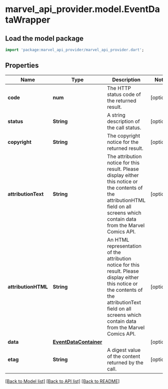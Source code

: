 # marvel_api_provider.model.EventDataWrapper

## Load the model package
```dart
import 'package:marvel_api_provider/marvel_api_provider.dart';
```

## Properties
Name | Type | Description | Notes
------------ | ------------- | ------------- | -------------
**code** | **num** | The HTTP status code of the returned result. | [optional] 
**status** | **String** | A string description of the call status. | [optional] 
**copyright** | **String** | The copyright notice for the returned result. | [optional] 
**attributionText** | **String** | The attribution notice for this result.  Please display either this notice or the contents of the attributionHTML field on all screens which contain data from the Marvel Comics API. | [optional] 
**attributionHTML** | **String** | An HTML representation of the attribution notice for this result.  Please display either this notice or the contents of the attributionText field on all screens which contain data from the Marvel Comics API. | [optional] 
**data** | [**EventDataContainer**](EventDataContainer.md) |  | [optional] 
**etag** | **String** | A digest value of the content returned by the call. | [optional] 

[[Back to Model list]](../README.md#documentation-for-models) [[Back to API list]](../README.md#documentation-for-api-endpoints) [[Back to README]](../README.md)


